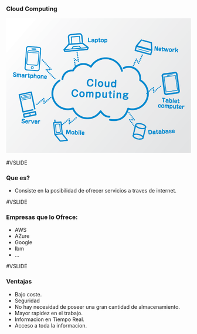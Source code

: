 ### Cloud Computing

![cloud computing](assets/images/cloud-computing.png)

#VSLIDE


### Que es?

- Consiste en la posibilidad de ofrecer servicios a traves de internet.

#VSLIDE

### Empresas que lo Ofrece:

- AWS
- AZure
- Google
- Ibm
- …


#VSLIDE


### Ventajas

- Bajo coste.
- Seguridad
- No hay necesidad de poseer una gran cantidad de almacenamiento.
- Mayor rapidez en el trabajo.
- Informacion en Tiempo Real.
- Acceso a toda la informacion.
